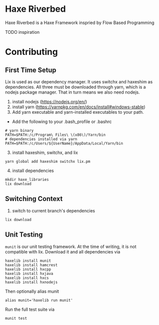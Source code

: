 # Haxe Riverbed
Haxe Riverbed is a Haxe Framework inspried by Flow Based Programming

TODO inspiration

# Contributing

## First Time Setup
Lix is used as our dependency manager. It uses switchx and haxeshim as dependencies.
All three must be downloaded through yarn, which is a nodejs package manager.
That in turn means we also need nodejs.

1. install nodejs (https://nodejs.org/en/)
2. install yarn (https://yarnpkg.com/en/docs/install#windows-stable)
3. Add yarn executable and yarn-installed executables to your path.
  - Add the following to your .bash_profile or .bashrc
```
# yarn binary
PATH=$PATH:/c/Program\ Files\ \(x86\)/Yarn/bin
# dependencies installed via yarn
PATH=$PATH:/c/Users/${UserName}/AppData/Local/Yarn/bin
```

3. install haxeshim, switchx, and lix
```
yarn global add haxeshim switchx lix.pm
```

4. install dependencies
```
mkdir haxe_libraries
lix download
```

## Switching Context

1. switch to current branch's dependencies
```
lix download
```

## Unit Testing
`munit` is our unit testing framework. At the time of writing, it is not compatible with lix.
Download it and all dependencies via
```
haxelib install munit
haxelib install hamcrest
haxelib install hxcpp
haxelib install hxjava
haxelib install hxcs
haxelib install hxnodejs
```

Then optionally alias munit
```
alias munit='haxelib run munit'
```

Run the full test suite via
```
munit test
```
